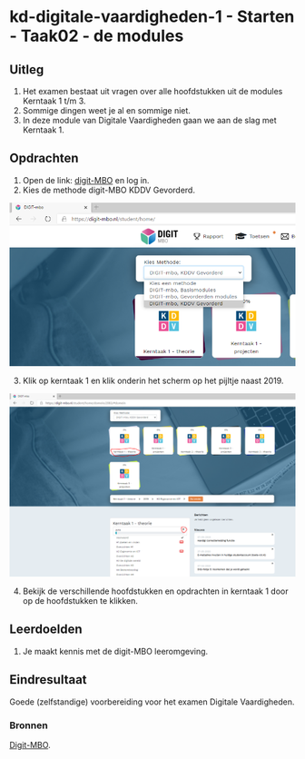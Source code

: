 # kd-digitale-vaardigheden-1 - Starten - Taak02 -  de modules

## Uitleg
1. Het examen bestaat uit vragen over alle hoofdstukken uit de modules Kerntaak 1 t/m 3.
2. Sommige dingen weet je al en sommige niet.
3. In deze module van Digitale Vaardigheden gaan we aan de slag met Kerntaak 1.

## Opdrachten
1. Open de link: [digit-MBO](https://entree.instruct.nl/?elo=digit-mbo) en log in.
2. Kies de methode digit-MBO KDDV Gevorderd.  

![kies de juiste methode](./images/kies_gev.PNG)  

3. Klik op kerntaak 1 en klik onderin het scherm op het pijltje naast 2019.  


![bekijk de verschillende hoofdstukken in Kerntaak 1 van digit-MBO](./images/bekijk-modules.PNG)

4. Bekijk de verschillende hoofdstukken en opdrachten in kerntaak 1 door op de hoofdstukken te klikken.  


## Leerdoelden
1. Je maakt kennis met de digit-MBO leeromgeving.

## Eindresultaat
Goede (zelfstandige) voorbereiding voor het examen Digitale Vaardigheden.

### Bronnen
[Digit-MBO](https://entree.instruct.nl/?elo=digit-mbo).
